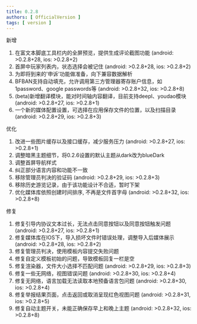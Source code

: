 ```yaml
---
title: 0.2.8
authors: [ OfficialVersion ]
tags: [ version ]
---
```


新增

1. 在富文本脚底工具栏内的全屏预览，提供生成评论截图功能 (android: >0.2.8+28, ios: >0.2.8+2)
2. 首屏中玩家列表内，状态选择会被记住 (android: >0.2.8+28, ios: >0.2.8+2)
3. 为即将到来的'申诉'功能做准备，向下兼容数据解析
4. BFBAN支持自动填充，允许调用第三方管理器寄存账户信息，如1password、google passwords等 (android: >0.2.8+32, ios: >0.2.8+8)
5. (beta)新增翻译模块，能对时间轴内容翻译，目前支持deepl、youdao模块 (android: >0.2.8+27, ios: >0.2.8+1)
6. 一个新的媒体配置设置，可选择在应用保存文件的位置，以及扫描目录 (android: >0.2.8+29, ios: >0.2.8+3)

优化

1. 改进一些图片缓存以及接口缓存，减少服务压力 (android: >0.2.8+27, ios: >0.2.8+1)
2. 调整暗黑主题细节，将0.2.6设置的默认主题从dark改为blueDark
3. 调整首屏导航样式
4. 纠正部分语言内容和功能不一致
5. 移除管理员判决的验证码 (android: >0.2.8+29, ios: >0.2.8+3)
6. 移除历史游览记录，由于该功能设计不合适，暂时下架
7. 优化媒体库依照创建时间排序, 不再是文件首字母 (android: >0.2.8+32, ios: >0.2.8+8)

修复

1. 修复引导内协议文本过长，无法点击同意按钮以及同意按钮触发问题 (android: >0.2.8+27, ios: >0.2.8+1)
2. 修复媒体库在IOS下，导入损坏文件时错误处理，调整导入后媒体展示 (android: >0.2.8+28, ios: >0.2.8+2)
3. 修复管理员判决，使用模板内容提交失败问题
4. 修复自定义模板初始的问题，导致模板回复一栏是空
5. 修复渲染器，文件大小选择不匹配问题 (android: >0.2.8+29, ios: >0.2.8+3)
6. 修复一些无网络，视图错误问题 (android: >0.2.8+30, ios: >0.2.8+4)
7. 修复无网络，语言加载无法读取本地预备语言包问题 (android: >0.2.8+30, ios: >0.2.8+4)
8. 修复举报结果页面，点击返回或取消呈现红色视图问题 (android: >0.2.8+31, ios: >0.2.8+5)
9. 修复自动主题开关，未能正确保存早上和晚上主题 (android: >0.2.8+32, ios: >0.2.8+8)
